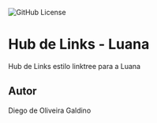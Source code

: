 ![GitHub License](https://img.shields.io/github/license/diegoog26/hub-links?style=for-the-badge)

# Hub de Links - Luana

Hub de Links estilo linktree para a Luana
## Autor
Diego de Oliveira Galdino
